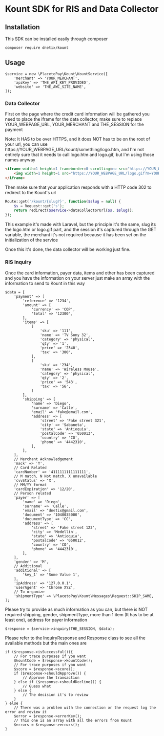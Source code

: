 # Kount SDK for RIS and Data Collector

## Installation

This SDK can be installed easily through composer
```
composer require dnetix/kount
```

## Usage

```
$service = new \PlacetoPay\Kount\KountService([
    'merchant' => 'YOUR_MERCHANT',
    'apiKey' => 'THE_API_KEY_PROVIDED',
    'website' => 'THE_AWC_SITE_NAME',
]);
```

### Data Collector

First on the page where the credit card information will be gathered you need to place the iframe for the data collector, make sure to replace YOUR_WEBPAGE_URL, YOUR_MERCHANT and THE_SESSION for the payment

Note: It HAS to be over HTTPS, and it does NOT has to be on the root of your url, you can use https://YOUR_WEBPAGE_URL/kount/something/logo.htm, and I'm not entirely sure that it needs to call logo.htm and logo.gif, but I'm using those names anyway

```html
<iframe width=1 height=1 frameborder=0 scrolling=no src="https://YOUR_WEBPAGE_URL/logo.htm?m=YOUR_MERCHANT&s=THE_SESSION">
    <img width=1 height=1 src="https://YOUR_WEBPAGE_URL/logo.gif?m=YOUR_MERCHANT&s=THE_SESSION">
</iframe>
```

Then make sure that your application responds with a HTTP code 302 to redirect to the Kount's url

```php
Route::get('/kount/{slug?}', function($slug = null) {
    $s = Request::get('s');
    return redirect($service->dataCollectorUrl($s, $slug));
});
```

This example it's made with Laravel, but the principle it's the same, slug its the logo.htm or logo.gif part, and the session it's captured through the GET variable, the merchant it's not required because it has been set on the initialization of the service

Once this it's done, the data collector will be working just fine.

### RIS Inquiry

Once the card information, payer data, items and other has been captured and you have the information on your server
just make an array with the information to send to Kount in this way

```
$data = [
    'payment' => [
        'reference' => '1234',
        'amount' => [
            'currency' => 'COP',
            'total' => '12300',
        ],
        'items' => [
            [
                'sku' => '111',
                'name' => 'TV Sony 32',
                'category' => 'physical',
                'qty' => '1',
                'price' => '2340',
                'tax' => '300',
            ],
            [
                'sku' => '234',
                'name' => 'Wireless Mouse',
                'category' => 'physical',
                'qty' => '2',
                'price' => '543',
                'tax' => '56',
            ]
        ],
        'shipping' => [
            'name' => 'Diego',
            'surname' => 'Calle',
            'email' => 'fake@email.com',
            'address' => [
                'street' => 'Fake street 321',
                'city' => 'Sabaneta',
                'state' => 'Antioquia',
                'postalCode' => '050013',
                'country' => 'CO',
                'phone' => '4442310',
            ],
        ],
    ],
    // Merchant Acknowledgement
    'mack' => 'Y',
    // Card Related
    'cardNumber' => '4111111111111111',
    // M match, N Not match, X unavailable
    'cvvStatus' => 'X',
    // MM/YY format
    'cardExpiration' => '12/20',
    // Person related
    'payer' => [
        'name' => 'Diego',
        'surname' => 'Calle',
        'email' => 'dnetix@gmail.com',
        'document' => '1040035000',
        'documentType' => 'CC',
        'address' => [
            'street' => 'Fake street 123',
            'city' => 'Medellin',
            'state' => 'Antioquia',
            'postalCode' => '050012',
            'country' => 'CO',
            'phone' => '4442310',
        ],
    ],
    'gender' => 'M',
    // Additional
    'additional' => [
        'key_1' => 'Some Value 1',
    ],
    'ipAddress' => '127.0.0.1',
    'userAgent' => 'Chrome XYZ',
    // To organize
    'shipmentType' => \PlacetoPay\Kount\Messages\Request::SHIP_SAME,
];
```
Please try to provide as much information as you can, but there is NOT required shipping, gender, shipmentType, more than 1 item (It has to be at least one), address for payer information

```
$response = $service->inquiry(THE_SESSION, $data);
```
Please refer to the InquiryResponse and Response class to see all the available methods but the main ones are

```
if ($response->isSuccessful()){
    // For trace purposes if you want
    $kountCode = $response->kountCode();
    // For trace purposes if you want
    $score = $response->score();
    if ($response->shouldApprove()) {
        // Approve the transaction
    } else if ($response->shouldDecline()) {
        // Guess what
    } else {
        // The decision it's to review
    }
} else {
    // There was a problem with the connection or the request log the error and review it
    $error = $response->errorKey();
    // This one is an array with all the errors from Kount
    $errors = $response->errors();
}
```